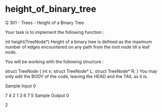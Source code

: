 # height_of_binary_tree

Q 301 - Trees - Height of a Binary Tree

Your task is to implement the following function :

int height(TreeNode*)
Height of a binary tree is defined as the maximum number of edges encountered on any path from the root node till a leaf node.

You will be working with the following structure :

struct TreeNode {
	int x;
    struct TreeNode* L;
    struct TreeNode* R;
}
You may only edit the BODY of the code, leaving the HEAD and the TAIL as it is.

Sample Input 0

7
4 2 1 3 6 7 5
Sample Output 0

2
